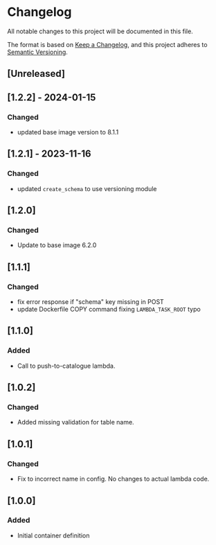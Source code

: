 <!-- markdownlint-disable MD003 -->

# Changelog

All notable changes to this project will be documented in this file.

The format is based on [Keep a Changelog](https://keepachangelog.com/en/1.0.0/),
and this project adheres to [Semantic Versioning](https://semver.org/spec/v2.0.0.html).

## [Unreleased]

## [1.2.2] - 2024-01-15

### Changed

- updated base image version to 8.1.1

## [1.2.1] - 2023-11-16

### Changed

- updated `create_schema` to use versioning module

## [1.2.0]

### Changed

- Update to base image 6.2.0

## [1.1.1]

### Changed

- fix error response if "schema" key missing in POST
- update Dockerfile COPY command fixing `LAMBDA_TASK_ROOT` typo

## [1.1.0]

### Added

- Call to push-to-catalogue lambda.

## [1.0.2]

### Changed

- Added missing validation for table name.

## [1.0.1]

### Changed

- Fix to incorrect name in config. No changes to actual lambda code.

## [1.0.0]

### Added

- Initial container definition
